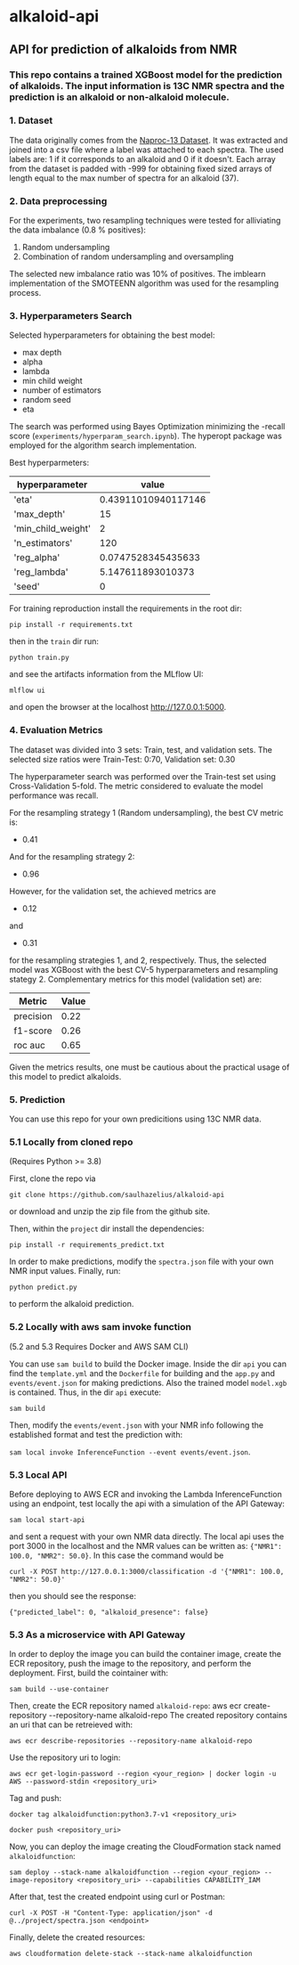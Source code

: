 # alkaloid-api
## API for prediction of alkaloids from NMR

### This repo contains a trained XGBoost model for the prediction of alkaloids. The input information is 13C NMR spectra and the prediction is an alkaloid or non-alkaloid molecule.



### 1. Dataset
The data originally comes from the [Naproc-13 Dataset](https://pubs.acs.org/doi/10.1021/acs.jcim.0c00293). It was extracted and joined into a csv file where a label was attached to each spectra. The used labels are: 1 if it corresponds to an alkaloid and 0 if it doesn't. Each array from the dataset is padded with -999 for obtaining fixed sized arrays of length equal to the max number of spectra for an alkaloid (37). 

### 2. Data preprocessing

For the experiments, two resampling techniques were tested for alliviating the data imbalance (0.8 % positives):

1. Random undersampling
2. Combination of random undersampling and oversampling 

The selected new imbalance ratio was 10% of positives. The imblearn implementation of the SMOTEENN algorithm was used for the resampling process.

### 3. Hyperparameters Search

Selected hyperparameters for obtaining the best model:

  * max depth
  * alpha
  * lambda
  * min child weight
  * number of estimators
  * random seed
  * eta

The search was performed using Bayes Optimization minimizing the -recall score (`experiments/hyperparam_search.ipynb`). The hyperopt package was employed for the algorithm search implementation. 

Best hyperparmeters:

|hyperparameter|value|
|--------------|-----|
|'eta'|0.43911010940117146|
|'max_depth'|15|
|'min_child_weight'|2|
|'n_estimators'|120|
|'reg_alpha'|0.0747528345435633|
|'reg_lambda'| 5.147611893010373|
|'seed'| 0 |

For training reproduction install the requirements in the root dir:

`pip install -r requirements.txt`

then in the `train` dir run: 

`python train.py`

and see the artifacts information from the MLflow UI:

`mlflow ui` 

and open the browser at the localhost http://127.0.0.1:5000.

### 4. Evaluation Metrics

The dataset was divided into 3 sets: Train, test, and validation sets. The selected size ratios were Train-Test: 0:70, Validation set: 0.30 

The hyperparameter search was performed over the Train-test set using Cross-Validation 5-fold. The metric considered to evaluate the model performance was recall.

For the resampling strategy 1 (Random undersampling), the best CV metric is:

* 0.41

And for the resampling strategy 2:

* 0.96 

However, for the validation set, the achieved metrics are

* 0.12

and

* 0.31

for the resampling strategies 1, and 2, respectively. Thus, the selected model was XGBoost with the best CV-5 hyperparameters and resampling stategy 2. Complementary metrics for this model (validation set) are:

|Metric|Value|
|------|-----|
|precision|0.22|
|f1-score|0.26|
|roc auc|0.65|

Given the metrics results, one must be cautious about the practical usage of this model to predict alkaloids.

### 5. Prediction

You can use this repo for your own predicitions using 13C NMR data. 

### 5.1 Locally from cloned repo
(Requires Python >= 3.8)

First, clone the repo via

`git clone https://github.com/saulhazelius/alkaloid-api`

or download and unzip the zip file from the github site.

Then, within the `project` dir install the dependencies:

`pip install -r requirements_predict.txt`

In order to make predictions, modify the `spectra.json` file with your own NMR input values.
Finally, run:

`python predict.py`

to perform the alkaloid prediction.

### 5.2 Locally with aws sam invoke function
(5.2 and 5.3 Requires Docker and AWS SAM CLI)

You can use `sam build` to build the Docker image. Inside the dir `api` you can find the `template.yml` and the `Dockerfile` for building and the `app.py` and `events/event.json` for making predictions. Also the trained model `model.xgb` is contained. Thus, in the dir `api` execute:

`sam build` 

Then, modify the `events/event.json` with your NMR info following the established format and test the prediction with:

`sam local invoke InferenceFunction --event events/event.json`.

### 5.3 Local API

Before deploying to AWS ECR and invoking the Lambda InferenceFunction using an endpoint, test locally the api with a simulation of the API Gateway:

`sam local start-api`

and sent a request with your own NMR data directly. The local api uses the port 3000 in the localhost and the NMR values can be written as: `{"NMR1": 100.0, "NMR2": 50.0}`. In this case the command would be   

`curl -X POST http://127.0.0.1:3000/classification -d '{"NMR1": 100.0, "NMR2": 50.0}'`

then you should see the response:

`{"predicted_label": 0, "alkaloid_presence": false}`


### 5.3 As a microservice with API Gateway
In order to deploy the image you can build the container image, create the ECR repository, push the image to the repository, and perform the deployment. First, build the cointainer with:

`sam build --use-container`

Then, create the ECR repository named `alkaloid-repo`:
aws ecr create-repository --repository-name alkaloid-repo
The created repository contains an uri that can be retreieved with:

`aws ecr describe-repositories --repository-name alkaloid-repo`

Use the repository uri to login:

`aws ecr get-login-password --region <your_region> | docker login -u AWS --password-stdin <repository_uri>`

Tag and push:

`docker tag alkaloidfunction:python3.7-v1 <repository_uri>`

`docker push <repository_uri>`

Now, you can deploy the image creating the CloudFormation stack named `alkaloidfunction`:

`sam deploy --stack-name alkaloidfunction --region <your_region> --image-repository <repository_uri> --capabilities CAPABILITY_IAM`

After that, test the created endpoint using curl or Postman:

`curl -X POST -H "Content-Type: application/json" -d @../project/spectra.json <endpoint>`

Finally, delete the created resources:

`aws cloudformation delete-stack --stack-name alkaloidfunction`

